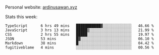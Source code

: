 Personal website: [ardinusawan.xyz](https://ardinusawan.xyz)

Stats this week:
<!--START_SECTION:waka-->

```text
TypeScript      6 hrs 49 mins   ███████████▓░░░░░░░░░░░░░   46.66 %
JavaScript      3 hrs 13 mins   █████▒░░░░░░░░░░░░░░░░░░░   21.99 %
CSS             2 hrs 55 mins   █████░░░░░░░░░░░░░░░░░░░░   19.97 %
JSON            53 mins         █▓░░░░░░░░░░░░░░░░░░░░░░░   06.10 %
Markdown        38 mins         █░░░░░░░░░░░░░░░░░░░░░░░░   04.42 %
fugitiveblame   4 mins          ░░░░░░░░░░░░░░░░░░░░░░░░░   00.56 %
```

<!--END_SECTION:waka-->
